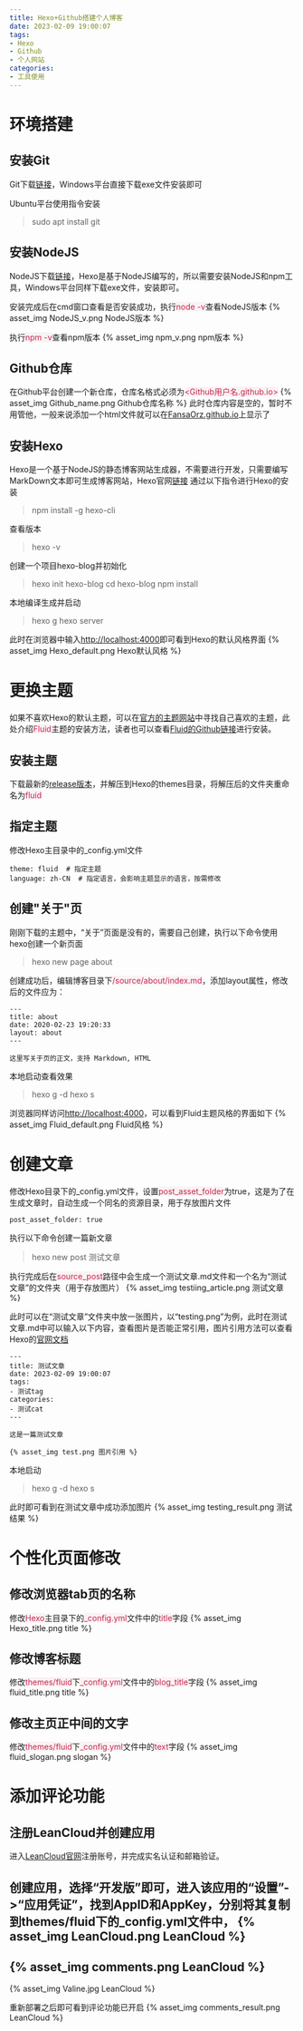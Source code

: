 ```yaml
---
title: Hexo+Github搭建个人博客
date: 2023-02-09 19:00:07
tags:
- Hexo
- Github
- 个人网站
categories: 
- 工具使用
---
```


# 环境搭建
## 安装Git
Git下载[链接](https://git-scm.com/)，Windows平台直接下载exe文件安装即可

Ubuntu平台使用指令安装
> sudo apt install git

## 安装NodeJS
NodeJS下载[链接](https://nodejs.org/zh-cn/download/)，Hexo是基于NodeJS编写的，所以需要安装NodeJS和npm工具，Windows平台同样下载exe文件，安装即可。

安装完成后在cmd窗口查看是否安装成功，执行<font style="color: #c7254e; background: #f9f2f4">node -v</font>查看NodeJS版本
{% asset_img NodeJS_v.png NodeJS版本 %}

执行<font style="color: #c7254e; background: #f9f2f4">npm -v</font>查看npm版本
{% asset_img npm_v.png npm版本 %}

## Github仓库
在Github平台创建一个新仓库，仓库名格式必须为<font style="color: #c7254e; background: #f9f2f4"><Github用户名.github.io></font>
{% asset_img Github_name.png Github仓库名称 %}
此时仓库内容是空的，暂时不用管他，一般来说添加一个html文件就可以在[FansaOrz.github.io](https://FansaOrz.github.io)上显示了

## 安装Hexo
Hexo是一个基于NodeJS的静态博客网站生成器，不需要进行开发，只需要编写MarkDown文本即可生成博客网站，Hexo官网[链接](https://hexo.io/zh-cn/)
通过以下指令进行Hexo的安装
> npm install -g hexo-cli

查看版本
> hexo -v

创建一个项目hexo-blog并初始化
> hexo init hexo-blog
> cd hexo-blog
> npm install

本地编译生成并启动
> hexo g
> hexo server

此时在浏览器中输入[http://localhost:4000](http://localhost:4000)即可看到Hexo的默认风格界面
{% asset_img Hexo_default.png Hexo默认风格 %}

# 更换主题
如果不喜欢Hexo的默认主题，可以在[官方的主题网站](https://hexo.io/themes/)中寻找自己喜欢的主题，此处介绍<font style="color: #c7254e; background: #f9f2f4">Fluid</font>主题的安装方法，读者也可以查看[Fluid的Github链接](https://github.com/fluid-dev/hexo-theme-fluid)进行安装。

## 安装主题
下载最新的[release版本](https://github.com/fluid-dev/hexo-theme-fluid/releases)，并解压到Hexo的themes目录，将解压后的文件夹重命名为<font style="color: #c7254e; background: #f9f2f4">fluid</font>

## 指定主题
修改Hexo主目录中的_config.yml文件
```
theme: fluid  # 指定主题
language: zh-CN  # 指定语言，会影响主题显示的语言，按需修改
```

## 创建"关于"页
刚刚下载的主题中，“关于”页面是没有的，需要自己创建，执行以下命令使用hexo创建一个新页面
> hexo new page about

创建成功后，编辑博客目录下<font style="color: #c7254e; background: #f9f2f4">/source/about/index.md</font>，添加layout属性，修改后的文件应为：
```
---
title: about
date: 2020-02-23 19:20:33
layout: about
---

这里写关于页的正文，支持 Markdown, HTML
```

本地启动查看效果
> hexo g -d
> hexo s

浏览器同样访问[http://localhost:4000](http://localhost:4000)，可以看到Fluid主题风格的界面如下
{% asset_img Fluid_default.png Fluid风格 %}

# 创建文章
修改Hexo目录下的_config.yml文件，设置<font style="color: #c7254e; background: #f9f2f4">post_asset_folder</font>为true，这是为了在生成文章时，自动生成一个同名的资源目录，用于存放图片文件
```
post_asset_folder: true
```

执行以下命令创建一篇新文章
> hexo new post 测试文章

执行完成后在<font style="color: #c7254e; background: #f9f2f4">source\_post</font>路径中会生成一个测试文章.md文件和一个名为“测试文章”的文件夹（用于存放图片）
{% asset_img testiing_article.png 测试文章 %}

此时可以在“测试文章”文件夹中放一张图片，以“testing.png”为例，此时在测试文章.md中可以输入以下内容，查看图片是否能正常引用，图片引用方法可以查看Hexo的[官网文档](https://hexo.io/zh-cn/docs/asset-folders.html)

```
---
title: 测试文章
date: 2023-02-09 19:00:07
tags:
- 测试tag
categories:
- 测试cat
---

这是一篇测试文章

{% asset_img test.png 图片引用 %}
```

本地启动
> hexo g -d
> hexo s

此时即可看到在测试文章中成功添加图片
{% asset_img testing_result.png 测试结果 %}

# 个性化页面修改

## 修改浏览器tab页的名称
修改<font style="color: #c7254e; background: #f9f2f4">Hexo</font>主目录下的<font style="color: #c7254e; background: #f9f2f4">_config.yml</font>文件中的<font style="color: #c7254e; background: #f9f2f4">title</font>字段
{% asset_img Hexo_title.png title %}

## 修改博客标题
修改<font style="color: #c7254e; background: #f9f2f4">themes/fluid</font>下<font style="color: #c7254e; background: #f9f2f4">_config.yml</font>文件中的<font style="color: #c7254e; background: #f9f2f4">blog_title</font>字段
{% asset_img fluid_title.png title %}

## 修改主页正中间的文字
修改<font style="color: #c7254e; background: #f9f2f4">themes/fluid</font>下<font style="color: #c7254e; background: #f9f2f4">_config.yml</font>文件中的<font style="color: #c7254e; background: #f9f2f4">text</font>字段
{% asset_img fluid_slogan.png slogan %}

# 添加评论功能
## 注册LeanCloud并创建应用
进入[LeanCloud官网](https://console.leancloud.cn/)注册账号，并完成实名认证和邮箱验证。

创建应用，选择“开发版”即可，进入该应用的“设置”->“应用凭证”，找到AppID和AppKey，分别将其复制到themes/fluid下的_config.yml文件中，
{% asset_img LeanCloud.png LeanCloud %}
--
{% asset_img comments.png LeanCloud %}
--
{% asset_img Valine.jpg LeanCloud %}

重新部署之后即可看到评论功能已开启
{% asset_img comments_result.png LeanCloud %}
